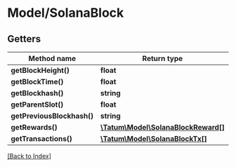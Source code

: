 # Model/SolanaBlock

## Getters

Method name | Return type | Description | Notes
------------ | ------------- | ------------- | -------------
**getBlockHeight()** | **float** |  | [optional]
**getBlockTime()** | **float** |  | [optional]
**getBlockhash()** | **string** |  | [optional]
**getParentSlot()** | **float** |  | [optional]
**getPreviousBlockhash()** | **string** |  | [optional]
**getRewards()** | [**\Tatum\Model\SolanaBlockReward[]**](SolanaBlockReward.md) |  | [optional]
**getTransactions()** | [**\Tatum\Model\SolanaBlockTx[]**](SolanaBlockTx.md) |  | [optional]

[[Back to Index]](../index.md)
